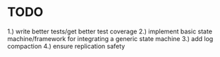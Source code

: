 # TODO

1.) write better tests/get better test coverage
2.) implement basic state machine/framework for integrating a generic state machine
3.) add log compaction
4.) ensure replication safety
